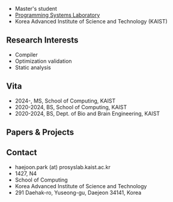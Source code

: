 - Master's student
- [Programming Systems Laboratory](https://prosys.kaist.ac.kr/)
- Korea Advanced Institute of Science and Technology (KAIST)

## Research Interests
- Compiler
- Optimization validation
- Static analysis

## Vita
- 2024-, MS, School of Computing, KAIST
- 2020-2024, BS, School of Computing, KAIST
- 2020-2024, BS, Dept. of Bio and Brain Engineering, KAIST

## Papers & Projects

## Contact
- haejoon.park (at) prosyslab.kaist.ac.kr
- 1427, N4
- School of Computing
- Korea Advanced Institute of Science and Technology
- 291 Daehak-ro, Yuseong-gu, Daejeon 34141, Korea
